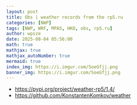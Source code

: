 ```yaml
---
layout: post
title: Obs | weather records from the rp5.ru
categories: [NWP]
tags: [NWP, WRF, MPAS, HKO, obs, rp5.ru]
author: wpsze
date: 2025-08-04 05:56:00
math: true
mathjax: true
mathjax_autoNumber: true
mermaid: true
index_img: https://i.imgur.com/SoeGfjj.png
banner_img: https://i.imgur.com/SoeGfjj.png
---
```


- <https://pypi.org/project/weather-rp5/1.4/>
- <https://github.com/KonstantenKomkov/weather>